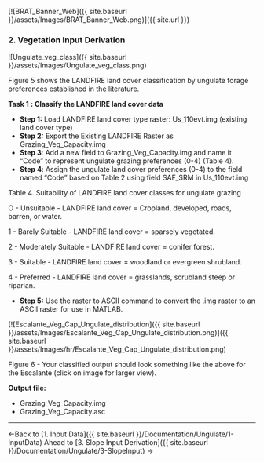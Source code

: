 [![BRAT_Banner_Web]({{ site.baseurl }}/assets/Images/BRAT_Banner_Web.png)]({{ site.url }})

### 2. Vegetation Input Derivation

![Ungulate_veg_class]({{ site.baseurl }}/assets/Images/Ungulate_veg_class.png)

Figure 5 shows the LANDFIRE land cover classification by ungulate forage preferences established in the literature.

**Task 1** **: Classify the LANDFIRE land cover data**

- **Step 1:** Load LANDFIRE land cover type raster: Us_110evt.img (existing land cover type)
- **Step 2:** Export the Existing LANDFIRE Raster as Grazing_Veg_Capacity.img
- **Step 3**: Add a new field to Grazing_Veg_Capacity.img and name it “Code” to represent ungulate grazing preferences (0-4) (Table 4).
- **Step 4**: Assign the ungulate land cover preferences (0-4) to the field named “Code” based on Table 2 using field SAF_SRM in Us_110evt.img

Table 4. Suitability of LANDFIRE land cover classes for ungulate grazing

O - Unsuitable - LANDFIRE land cover = Cropland, developed, roads, barren, or water.

1 - Barely Suitable - LANDFIRE land cover = sparsely vegetated.

2 - Moderately Suitable - LANDFIRE land cover = conifer forest.

3 - Suitable - LANDFIRE land cover = woodland or evergreen shrubland.

4 - Preferred - LANDFIRE land cover = grasslands, scrubland steep or riparian.

- **Step 5:** Use the raster to ASCII command to convert the .img raster to an ASCII raster for use in MATLAB.



[![Escalante_Veg_Cap_Ungulate_distribution]({{ site.baseurl }}/assets/Images/Escalante_Veg_Cap_Ungulate_distribution.png)]({{ site.baseurl }}/assets/Images/hr/Escalante_Veg_Cap_Ungulate_distribution.png)

Figure 6 - Your classified output should look something like the above for the Escalante (click on image for larger view).

**Output file:**

- Grazing_Veg_Capacity.img 
- Grazing_Veg_Capacity.asc

------

←Back to [1. Input Data]({{ site.baseurl }}/Documentation/Ungulate/1-InputData)         Ahead to [3. Slope Input Derivation]({{ site.baseurl }}/Documentation/Ungulate/3-SlopeInput) →